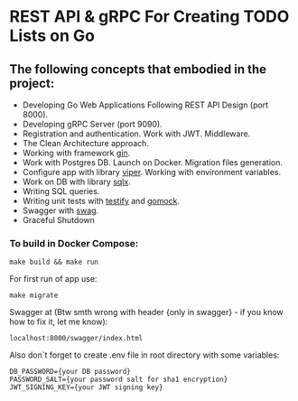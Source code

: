 # REST API & gRPC For Creating TODO Lists on Go

## The following concepts that embodied in the project:
- Developing Go Web Applications Following REST API Design (port 8000).
- Developing gRPC Server (port 9090).
- Registration and authentication. Work with JWT. Middleware.
- The Clean Architecture approach.
- Working with framework <a href="https://github.com/gin-gonic/gin">gin</a>.
- Work with Postgres DB. Launch on Docker. Migration files generation.
- Configure app with library <a href="https://github.com/spf13/viper">viper</a>. Working with environment variables.
- Work on DB with library <a href="https://github.com/jmoiron/sqlx">sqlx</a>.
- Writing SQL queries.
- Writing unit tests with <a href="https://github.com/stretchr/testify">testify</a> and <a href="https://github.com/golang/mock">gomock</a>.
- Swagger with <a href="https://github.com/swaggo/swag">swag</a>.
- Graceful Shutdown

### To build in Docker Compose:

```
make build && make run
```

For first run of app use:

```
make migrate
```

Swagger at (Btw smth wrong with header {only in swagger} - if you know how to fix it, let me know):

```
localhost:8000/swagger/index.html
```

Also don`t forget to create .env file in root directory with some variables:

```
DB_PASSWORD={your DB password}
PASSWORD_SALT={your password salt for sha1 encryption}
JWT_SIGNING_KEY={your JWT signing key}
```